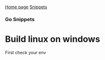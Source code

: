 [Home page](https://assassinukg.github.io/ac1d)
[Snippets](https://assassinukg.github.io/ac1d/snippets)

### Go Snippets

# Build linux on windows
First check your env
```go env
```

